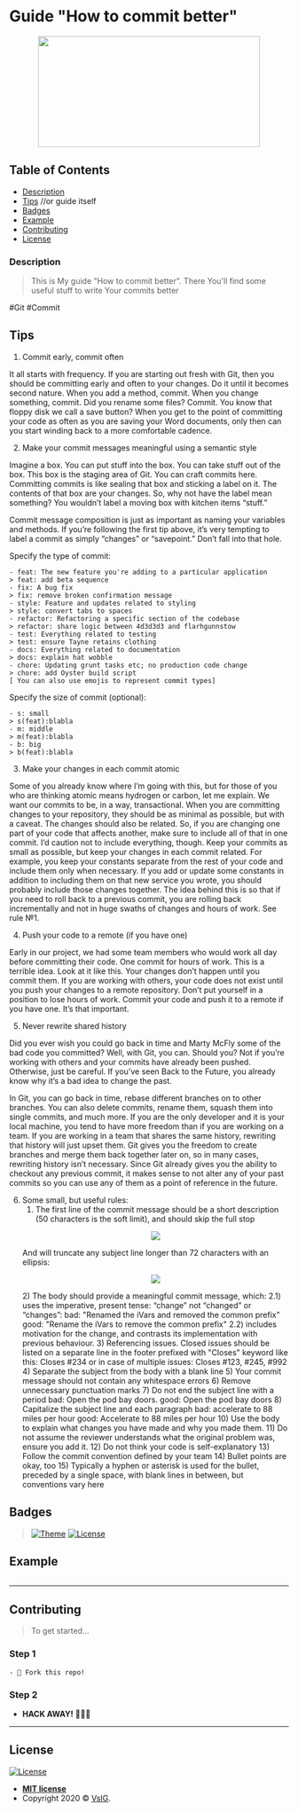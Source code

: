 # Guide "How to commit better"

<p align="center">
 <img src="https://imgs.xkcd.com/comics/git_commit_2x.png" width="400" height="200" />
</p>

## Table of Contents

- [Description](#description)
- [Tips](#tips) //or guide itself
- [Badges](#badges)
- [Example](#example)
- [Contributing](#contributing)
- [License](#license)

### Description

> This is My guide "How to commit better". There You'll find some useful stuff to write Your commits better

#Git #Commit

## Tips

1. Commit early, commit often

It all starts with frequency. If you are starting out fresh with Git, then you should be committing early and often to your changes. Do it until it becomes second nature. When you add a method, commit. When you change something, commit. Did you rename some files? Commit. You know that floppy disk we call a save button? When you get to the point of committing your code as often as you are saving your Word documents, only then can you start winding back to a more comfortable cadence.

2. Make your commit messages meaningful using a semantic style

Imagine a box. You can put stuff into the box. You can take stuff out of the box. This box is the staging area of Git. You can craft commits here. Committing commits is like sealing that box and sticking a label on it. The contents of that box are your changes. So, why not have the label mean something? You wouldn’t label a moving box with kitchen items “stuff.”

Commit message composition is just as important as naming your variables and methods. If you’re following the first tip above, it’s very tempting to label a commit as simply “changes” or “savepoint.” Don’t fall into that hole.

 Specify the type of commit:

    - feat: The new feature you're adding to a particular application
    > feat: add beta sequence
    - fix: A bug fix
    > fix: remove broken confirmation message
    - style: Feature and updates related to styling
    > style: convert tabs to spaces
    - refactor: Refactoring a specific section of the codebase
    > refactor: share logic between 4d3d3d3 and flarhgunnstow
    - test: Everything related to testing
    > test: ensure Tayne retains clothing
    - docs: Everything related to documentation
    > docs: explain hat wobble
    - chore: Updating grunt tasks etc; no production code change
    > chore: add Oyster build script
    [ You can also use emojis to represent commit types]
    
    
    
   Specify the size of commit (optional):
 
    - s: small
    > s(feat):blabla
    - m: middle
    > m(feat):blabla
    - b: big
    > b(feat):blabla

3. Make your changes in each commit atomic

Some of you already know where I’m going with this, but for those of you who are thinking atomic means hydrogen or carbon, let me explain. We want our commits to be, in a way, transactional. When you are committing changes to your repository, they should be as minimal as possible, but with a caveat. The changes should also be related. So, if you are changing one part of your code that affects another, make sure to include all of that in one commit. I’d caution not to include everything, though. Keep your commits as small as possible, but keep your changes in each commit related. For example, you keep your constants separate from the rest of your code and include them only when necessary. If you add or update some constants in addition to including them on that new service you wrote, you should probably include those changes together. The idea behind this is so that if you need to roll back to a previous commit, you are rolling back incrementally and not in huge swaths of changes and hours of work. See rule №1.

4. Push your code to a remote (if you have one)

Early in our project, we had some team members who would work all day before committing their code. One commit for hours of work. This is a terrible idea. Look at it like this. Your changes don’t happen until you commit them. If you are working with others, your code does not exist until you push your changes to a remote repository. Don’t put yourself in a position to lose hours of work. Commit your code and push it to a remote if you have one. It’s that important.

5. Never rewrite shared history

Did you ever wish you could go back in time and Marty McFly some of the bad code you committed? Well, with Git, you can. Should you? Not if you’re working with others and your commits have already been pushed. Otherwise, just be careful. If you’ve seen Back to the Future, you already know why it’s a bad idea to change the past.

In Git, you can go back in time, rebase different branches on to other branches. You can also delete commits, rename them, squash them into single commits, and much more. If you are the only developer and it is your local machine, you tend to have more freedom than if you are working on a team. If you are working in a team that shares the same history, rewriting that history will just upset them. Git gives you the freedom to create branches and merge them back together later on, so in many cases, rewriting history isn’t necessary. Since Git already gives you the ability to checkout any previous commit, it makes sense to not alter any of your past commits so you can use any of them as a point of reference in the future.

6. Some small, but useful rules:
    1) The first line of the commit message should be a short description (50 characters is the soft limit), and should skip the full stop
    <p align="center">
       <img src="https://i.imgur.com/zyBU2l6.png">
    </p>
    And will truncate any subject line longer than 72 characters with an ellipsis:
    <p align="center">
       <img src="https://i.imgur.com/27n9O8y.png">
    </p>
    2) The body should provide a meaningful commit message, which:
        2.1) uses the imperative, present tense: “change” not “changed” or “changes”:
            bad: "Renamed the iVars and removed the common prefix"
            good: "Rename the iVars to remove the common prefix"
        2.2) includes motivation for the change, and contrasts its implementation with previous behaviour.
    3) Referencing issues. Closed issues should be listed on a separate line in the footer prefixed with "Closes" keyword like this:
        Closes #234
    or in case of multiple issues:
        Closes #123, #245, #992
    4) Separate the subject from the body with a blank line
    5) Your commit message should not contain any whitespace errors
    6) Remove unnecessary punctuation marks
    7) Do not end the subject line with a period
       bad: Open the pod bay doors.
       good: Open the pod bay doors
    8) Capitalize the subject line and each paragraph
       bad: accelerate to 88 miles per hour
       good: Accelerate to 88 miles per hour
    10) Use the body to explain what changes you have made and why you made them.
    11) Do not assume the reviewer understands what the original problem was, ensure you add it.
    12) Do not think your code is self-explanatory
    13) Follow the commit convention defined by your team
    14) Bullet points are okay, too
    15) Typically a hyphen or asterisk is used for the bullet, preceded
        by a single space, with blank lines in between, but conventions
        vary here

## Badges

> [![Theme](https://img.shields.io/badge/Theme-Git%20Commits-blue)](https://git-scm.com/docs/git-commit)
> [![License](http://img.shields.io/:license-mit-blue.svg?style=flat-square)](http://badges.mit-license.org)

## Example

```Git Commit 

```

---

## Contributing

> To get started...

### Step 1

    - 🍴 Fork this repo!

### Step 2

- **HACK AWAY!** 🔨🔨🔨

---

## License

[![License](http://img.shields.io/:license-mit-blue.svg?style=flat-square)](http://badges.mit-license.org)

- **[MIT license](http://opensource.org/licenses/mit-license.php)**
- Copyright 2020 © <a href="https://github.com/VsIG-official" target="_blank">VsIG</a>.
